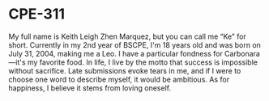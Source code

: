 # CPE-311
My full name is Keith Leigh Zhen Marquez, but you can call me “Ke” for short. Currently in my 2nd year of BSCPE, I'm 18 years old and was born on July 31, 2004, making me a Leo. I have a particular fondness for Carbonara—it's my favorite food. In life, I live by the motto that success is impossible without sacrifice. Late submissions evoke tears in me, and if I were to choose one word to describe myself, it would be ambitious. As for happiness, I believe it stems from loving oneself.
